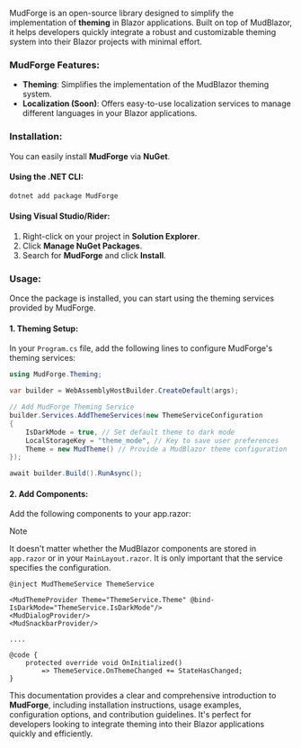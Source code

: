 MudForge is an open-source library designed to simplify the implementation of **theming** in Blazor applications. Built on top of MudBlazor, it helps developers quickly integrate a robust and customizable theming system into their Blazor projects with minimal effort.

### **MudForge Features:**
- **Theming**: Simplifies the implementation of the MudBlazor theming system.
- **Localization (Soon)**: Offers easy-to-use localization services to manage different languages in your Blazor applications.

### **Installation:**
You can easily install **MudForge** via **NuGet**.

#### Using the .NET CLI:
```bash
dotnet add package MudForge
```

#### Using Visual Studio/Rider:
1. Right-click on your project in **Solution Explorer**.
2. Click **Manage NuGet Packages**.
3. Search for **MudForge** and click **Install**.

### **Usage:**
Once the package is installed, you can start using the theming services provided by MudForge.

#### 1. **Theming Setup:**
In your `Program.cs` file, add the following lines to configure MudForge's theming services:

```csharp
using MudForge.Theming;

var builder = WebAssemblyHostBuilder.CreateDefault(args);

// Add MudForge Theming Service
builder.Services.AddThemeServices(new ThemeServiceConfiguration
{
    IsDarkMode = true, // Set default theme to dark mode
    LocalStorageKey = "theme_mode", // Key to save user preferences
    Theme = new MudTheme() // Provide a MudBlazor theme configuration
});

await builder.Build().RunAsync();
```

#### 2. **Add Components:**
Add the following components to your app.razor:

> [!NOTE]
> It doesn't matter whether the MudBlazor components are stored in `app.razor` or in your `MainLayout.razor`. It is only important that the service specifies the configuration.

```razor
@inject MudThemeService ThemeService

<MudThemeProvider Theme="ThemeService.Theme" @bind-IsDarkMode="ThemeService.IsDarkMode"/>
<MudDialogProvider/>
<MudSnackbarProvider/>

....

@code {
    protected override void OnInitialized()
        => ThemeService.OnThemeChanged += StateHasChanged;
}
```


This documentation provides a clear and comprehensive introduction to **MudForge**, including installation instructions, usage examples, configuration options, and contribution guidelines. It's perfect for developers looking to integrate theming into their Blazor applications quickly and efficiently.
